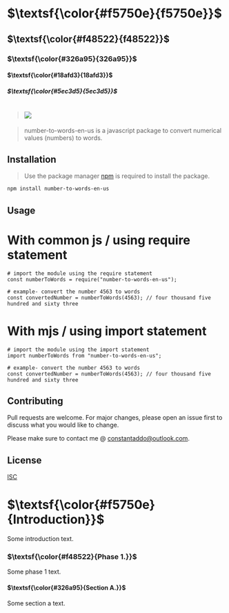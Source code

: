<!-- MARKDOWN THEME -->

# $\textsf{\color{#f5750e}{f5750e}}$

## $\textsf{\color{#f48522}{f48522}}$

### $\textsf{\color{#326a95}{326a95}}$

#### $\textsf{\color{#18afd3}{18afd3}}$

##### $\textsf{\color{#5ec3d5}{5ec3d5}}$

> # [![](https://img.shields.io/badge/number-to-words-en-us-orange?style=for-the-badge)](https://crates.io/crates/redant)

> number-to-words-en-us is a javascript package to convert numerical values (numbers) to words.

## Installation

> Use the package manager [npm](https://registry.npmjs.org/) is required to install the package.

```bash
npm install number-to-words-en-us
```

## Usage

# With common js / using require statement

```
# import the module using the require statement
const numberToWords = require("number-to-words-en-us");

# example- convert the number 4563 to words
const convertedNumber = numberToWords(4563); // four thousand five hundred and sixty three

```

# With mjs / using import statement

```
# import the module using the import statement
import numberToWords from "number-to-words-en-us";

# example- convert the number 4563 to words
const convertedNumber = numberToWords(4563); // four thousand five hundred and sixty three

```

## Contributing

Pull requests are welcome. For major changes, please open an issue first
to discuss what you would like to change.

Please make sure to contact me @ constantaddo@outlook.com.

## License

[ISC](https://choosealicense.com/licenses/isc/)

# $\textsf{\color{#f5750e}{Introduction}}$

Some introduction text.

### $\textsf{\color{#f48522}{Phase 1.}}$

Some phase 1 text.

#### $\textsf{\color{#326a95}{Section A.}}$

Some section a text.
